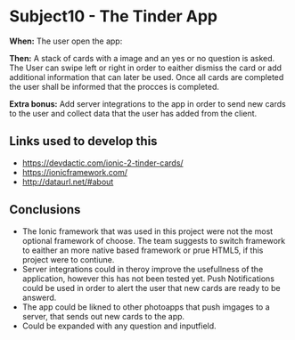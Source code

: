 # Subject10 - The Tinder App

**When:** The user open the app:

**Then:** A stack of cards with a image and an yes or no question is asked. The User can swipe left or right in order to eaither dismiss the card or add additional information that can later be used. Once all cards are completed the user shall be informed that the procces is completed. 

**Extra bonus:** Add server integrations to the app in order to send new cards to the user and collect data that the user has added from the client.

## Links used to develop this
* https://devdactic.com/ionic-2-tinder-cards/
* https://ionicframework.com/
* http://dataurl.net/#about



## Conclusions

* The Ionic framework that was used in this project were not the most optional framework of choose. The team suggests to switch framework to eaither an more native based framework or prue HTML5, if this project were to contiune.
* Server integrations could in theroy improve the usefullness of the application, however this has not been tested yet. Push Notifications could be used in order to alert the user that new cards are ready to be answerd. 
* The app could be likned to other photoapps that push imgages to a server, that sends out new cards to the app. 
* Could be expanded with any question and inputfield.
